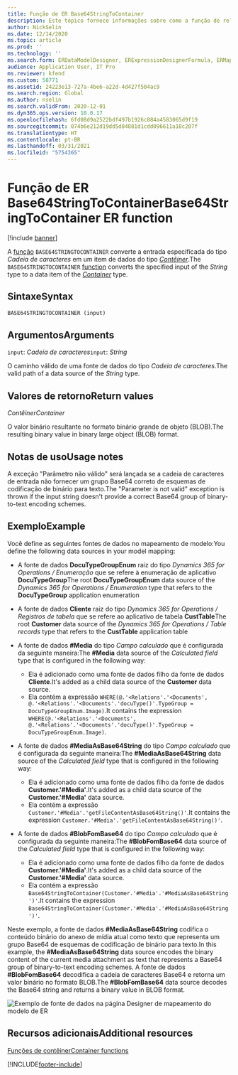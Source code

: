 ```yaml
---
title: Função de ER Base64StringToContainer
description: Este tópico fornece informações sobre como a função de relatório eletrônico (ER) Base64StringToContainer é usada.
author: NickSelin
ms.date: 12/14/2020
ms.topic: article
ms.prod: ''
ms.technology: ''
ms.search.form: ERDataModelDesigner, ERExpressionDesignerFormula, ERMappedFormatDesigner, ERModelMappingDesigner
audience: Application User, IT Pro
ms.reviewer: kfend
ms.custom: 58771
ms.assetid: 24223e13-727a-4be6-a22d-4d427f504ac9
ms.search.region: Global
ms.author: nselin
ms.search.validFrom: 2020-12-01
ms.dyn365.ops.version: 10.0.17
ms.openlocfilehash: 6fd08d9a2522bdf497b1926c884a4583065d9f19
ms.sourcegitcommit: 074b6e212d19dd5d84881d1cdd096611a18c207f
ms.translationtype: HT
ms.contentlocale: pt-BR
ms.lasthandoff: 03/31/2021
ms.locfileid: "5754365"
---
```

# <a name="base64stringtocontainer-er-function"></a><span data-ttu-id="99697-103">Função de ER Base64StringToContainer</span><span class="sxs-lookup"><span data-stu-id="99697-103">Base64StringToContainer ER function</span></span>

[!include [banner](../includes/banner.md)]

<span data-ttu-id="99697-104">A [função](er-formula-language.md#functions) `BASE64STRINGTOCONTAINER` converte a entrada especificada do tipo *Cadeia de caracteres* em um item de dados do tipo *[Contêiner](er-functions-category-container.md)*.</span><span class="sxs-lookup"><span data-stu-id="99697-104">The `BASE64STRINGTOCONTAINER` [function](er-formula-language.md#functions) converts the specified input of the *String* type to a data item of the *[Container](er-functions-category-container.md)* type.</span></span>

## <a name="syntax"></a><span data-ttu-id="99697-105">Sintaxe</span><span class="sxs-lookup"><span data-stu-id="99697-105">Syntax</span></span>

```vb
BASE64STRINGTOCONTAINER (input)
```

## <a name="arguments"></a><span data-ttu-id="99697-106">Argumentos</span><span class="sxs-lookup"><span data-stu-id="99697-106">Arguments</span></span>

<span data-ttu-id="99697-107">`input`: *Cadeia de caracteres*</span><span class="sxs-lookup"><span data-stu-id="99697-107">`input`: *String*</span></span>

<span data-ttu-id="99697-108">O caminho válido de uma fonte de dados do tipo *Cadeia de caracteres*.</span><span class="sxs-lookup"><span data-stu-id="99697-108">The valid path of a data source of the *String* type.</span></span>

## <a name="return-values"></a><span data-ttu-id="99697-109">Valores de retorno</span><span class="sxs-lookup"><span data-stu-id="99697-109">Return values</span></span>

<span data-ttu-id="99697-110">*Contêiner*</span><span class="sxs-lookup"><span data-stu-id="99697-110">*Container*</span></span>

<span data-ttu-id="99697-111">O valor binário resultante no formato binário grande de objeto (BLOB).</span><span class="sxs-lookup"><span data-stu-id="99697-111">The resulting binary value in binary large object (BLOB) format.</span></span>

## <a name="usage-notes"></a><span data-ttu-id="99697-112">Notas de uso</span><span class="sxs-lookup"><span data-stu-id="99697-112">Usage notes</span></span>

<span data-ttu-id="99697-113">A exceção "Parâmetro não válido" será lançada se a cadeia de caracteres de entrada não fornecer um grupo Base64 correto de esquemas de codificação de binário para texto.</span><span class="sxs-lookup"><span data-stu-id="99697-113">The "Parameter is not valid" exception is thrown if the input string doesn't provide a correct Base64 group of binary-to-text encoding schemes.</span></span>

## <a name="example"></a><span data-ttu-id="99697-114">Exemplo</span><span class="sxs-lookup"><span data-stu-id="99697-114">Example</span></span>

<span data-ttu-id="99697-115">Você define as seguintes fontes de dados no mapeamento de modelo:</span><span class="sxs-lookup"><span data-stu-id="99697-115">You define the following data sources in your model mapping:</span></span>

- <span data-ttu-id="99697-116">A fonte de dados **DocuTypeGroupEnum** raiz do tipo *Dynamics 365 for Operations / Enumeração* que se refere à enumeração de aplicativo **DocuTypeGroup**</span><span class="sxs-lookup"><span data-stu-id="99697-116">The root **DocuTypeGroupEnum** data source of the *Dynamics 365 for Operations / Enumeration* type that refers to the **DocuTypeGroup** application enumeration</span></span>
- <span data-ttu-id="99697-117">A fonte de dados **Cliente** raiz do tipo *Dynamics 365 for Operations / Registros de tabela* que se refere ao aplicativo de tabela **CustTable**</span><span class="sxs-lookup"><span data-stu-id="99697-117">The root **Customer** data source of the *Dynamics 365 for Operations / Table records* type that refers to the **CustTable** application table</span></span>
- <span data-ttu-id="99697-118">A fonte de dados **\#Media** do tipo *Campo calculado* que é configurada da seguinte maneira:</span><span class="sxs-lookup"><span data-stu-id="99697-118">The **\#Media** data source of the *Calculated field* type that is configured in the following way:</span></span>

    - <span data-ttu-id="99697-119">Ela é adicionado como uma fonte de dados filho da fonte de dados **Cliente**.</span><span class="sxs-lookup"><span data-stu-id="99697-119">It's added as a child data source of the **Customer** data source.</span></span>
    - <span data-ttu-id="99697-120">Ela contém a expressão `WHERE(@.'<Relations'.'<Documents', @.'<Relations'.'<Documents'.'docuType()'.TypeGroup = DocuTypeGroupEnum.Image)`.</span><span class="sxs-lookup"><span data-stu-id="99697-120">It contains the expression `WHERE(@.'<Relations'.'<Documents', @.'<Relations'.'<Documents'.'docuType()'.TypeGroup = DocuTypeGroupEnum.Image)`.</span></span>

- <span data-ttu-id="99697-121">A fonte de dados **\#MediaAsBase64String** do tipo *Campo calculado* que é configurada da seguinte maneira:</span><span class="sxs-lookup"><span data-stu-id="99697-121">The **\#MediaAsBase64String** data source of the *Calculated field* type that is configured in the following way:</span></span>

    - <span data-ttu-id="99697-122">Ela é adicionado como uma fonte de dados filho da fonte de dados **Customer.'\#Media'**.</span><span class="sxs-lookup"><span data-stu-id="99697-122">It's added as a child data source of the **Customer.'\#Media'** data source.</span></span>
    - <span data-ttu-id="99697-123">Ela contém a expressão `Customer.'#Media'.'getFileContentAsBase64String()'`.</span><span class="sxs-lookup"><span data-stu-id="99697-123">It contains the expression `Customer.'#Media'.'getFileContentAsBase64String()'`.</span></span>

- <span data-ttu-id="99697-124">A fonte de dados **\#BlobFomBase64** do tipo *Campo calculado* que é configurada da seguinte maneira:</span><span class="sxs-lookup"><span data-stu-id="99697-124">The **\#BlobFomBase64** data source of the *Calculated field* type that is configured in the following way:</span></span>

    - <span data-ttu-id="99697-125">Ela é adicionado como uma fonte de dados filho da fonte de dados **Customer.'\#Media'**.</span><span class="sxs-lookup"><span data-stu-id="99697-125">It's added as a child data source of the **Customer.'\#Media'** data source.</span></span>
    - <span data-ttu-id="99697-126">Ela contém a expressão `Base64StringToContainer(Customer.'#Media'.'#MediaAsBase64String')'`.</span><span class="sxs-lookup"><span data-stu-id="99697-126">It contains the expression `Base64StringToContainer(Customer.'#Media'.'#MediaAsBase64String')'`.</span></span>

<span data-ttu-id="99697-127">Neste exemplo, a fonte de dados **\#MediaAsBase64String** codifica o conteúdo binário do anexo de mídia atual como texto que representa um grupo Base64 de esquemas de codificação de binário para texto.</span><span class="sxs-lookup"><span data-stu-id="99697-127">In this example, the **\#MediaAsBase64String** data source encodes the binary content of the current media attachment as text that represents a Base64 group of binary-to-text encoding schemes.</span></span> <span data-ttu-id="99697-128">A fonte de dados **\#BlobFomBase64** decodifica a cadeia de caracteres Base64 e retorna um valor binário no formato BLOB.</span><span class="sxs-lookup"><span data-stu-id="99697-128">The **\#BlobFomBase64** data source decodes the Base64 string and returns a binary value in BLOB format.</span></span>

![Exemplo de fonte de dados na página Designer de mapeamento do modelo de ER](./media/er-functions-container-base64stringtocontainer-1.png)

## <a name="additional-resources"></a><span data-ttu-id="99697-130">Recursos adicionais</span><span class="sxs-lookup"><span data-stu-id="99697-130">Additional resources</span></span>

[<span data-ttu-id="99697-131">Funções de contêiner</span><span class="sxs-lookup"><span data-stu-id="99697-131">Container functions</span></span>](er-functions-category-container.md)


[!INCLUDE[footer-include](../../../includes/footer-banner.md)]
